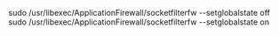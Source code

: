 sudo /usr/libexec/ApplicationFirewall/socketfilterfw --setglobalstate off
sudo /usr/libexec/ApplicationFirewall/socketfilterfw --setglobalstate on
